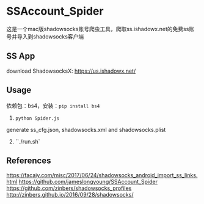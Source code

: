 # SSAccount_Spider
这是一个mac版shadowsocks账号爬虫工具，爬取ss.ishadowx.net的免费ss账号并导入到shadowsocks客户端<br>

## SS App
download ShadowsocksX:
https://us.ishadowx.net/

## Usage
依赖包：bs4，安装：`pip install bs4`

1. `python Spider.js`

generate ss_cfg.json, shadowsocks.xml and shadowsocks.plist

2. ``./run.sh`

## References

https://facaiy.com/misc/2017/06/24/shadowsocks_android_import_ss_links.html
https://github.com/jameslongyoung/SSAccount_Spider
https://github.com/zinbers/shadowsocks_profiles
http://zinbers.github.io/2016/09/28/shadowsocks/
